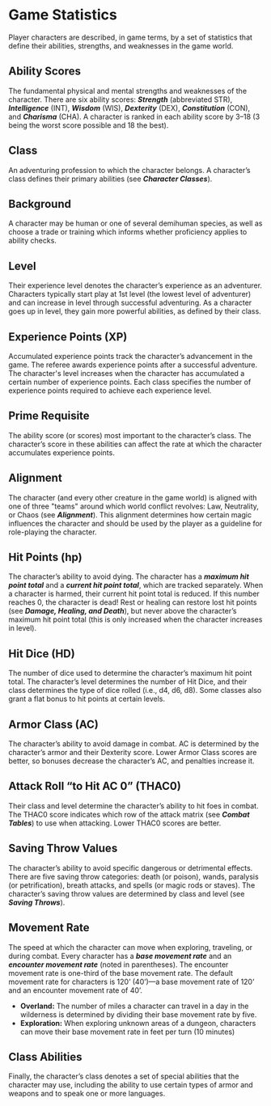 # Game Statistics

Player characters are described, in game terms, by a set of statistics that define their abilities, strengths, and weaknesses in the game world.

## Ability Scores

The fundamental physical and mental strengths and weaknesses of the character. There are six ability scores: ***Strength*** (abbreviated STR), ***Intelligence*** (INT), ***Wisdom*** (WIS), ***Dexterity*** (DEX), ***Constitution*** (CON), and ***Charisma*** (CHA). A character is ranked in each ability score by 3–18 (3 being the worst score possible and 18 the best).

## Class

An adventuring profession to which the character belongs. A character’s class defines their primary abilities (see ***Character Classes***).

## Background

A character may be human or one of several demihuman species, as well as choose a trade or training which informs whether proficiency applies to ability checks.

## Level

Their experience level denotes the character’s experience as an adventurer. Characters typically start play at 1st level (the lowest level of adventurer) and can increase in level through successful adventuring. As a character goes up in level, they gain more powerful abilities, as defined by their class.

## Experience Points (XP)

Accumulated experience points track the character’s advancement in the game. The referee awards experience points after a successful adventure. The character's level increases when the character has accumulated a certain number of experience points. Each class specifies the number of experience points required to achieve each experience level.

## Prime Requisite

The ability score (or scores) most important to the character’s class. The character’s score in these abilities can affect the rate at which the character accumulates experience points.

## Alignment

The character (and every other creature in the game world) is aligned with one of three "teams" around which world conflict revolves: Law, Neutrality, or Chaos (see ***Alignment***). This alignment determines how certain magic influences the character and should be used by the player as a guideline for role-playing the character.

## Hit Points (hp)

The character’s ability to avoid dying. The character has a ***maximum hit point total*** and a ***current hit point total***, which are tracked separately. When a character is harmed, their current hit point total is reduced. If this number reaches 0, the character is dead! Rest or healing can restore lost hit points (see ***Damage, Healing, and Death***), but never above the character’s maximum hit point total (this is only increased when the character increases in level).

## Hit Dice (HD)

The number of dice used to determine the character’s maximum hit point total. The character’s level determines the number of Hit Dice, and their class determines the type of dice rolled (i.e., d4, d6, d8). Some classes also grant a flat bonus to hit points at certain levels.

## Armor Class (AC)

The character’s ability to avoid damage in combat. AC is determined by the character’s armor and their Dexterity score. Lower Armor Class scores are better, so bonuses decrease the character’s AC, and penalties increase it.

## Attack Roll “to Hit AC 0” (THAC0)

Their class and level determine the character’s ability to hit foes in combat. The THAC0 score indicates which row of the attack matrix (see ***Combat Tables***) to use when attacking. Lower THAC0 scores are better.

## Saving Throw Values

The character’s ability to avoid specific dangerous or detrimental effects. There are five saving throw categories: death (or poison), wands, paralysis (or petrification), breath attacks, and spells (or magic rods or staves). The character’s saving throw values are determined by class and level (see ***Saving Throws***).

## Movement Rate

The speed at which the character can move when exploring, traveling, or during combat. Every character has a ***base movement rate*** and an ***encounter movement rate*** (noted in parentheses). The encounter movement rate is one-third of the base movement rate. The default movement rate for characters is 120’ (40’)—a base movement rate of 120’ and an encounter movement rate of 40’.

- **Overland:** The number of miles a character can travel in a day in the wilderness is determined by dividing their base movement rate by five.
- **Exploration:** When exploring unknown areas of a dungeon, characters can move their base movement rate in feet per turn (10 minutes)

## Class Abilities

Finally, the character’s class denotes a set of special abilities that the character may use, including the ability to use certain types of armor and weapons and to speak one or more languages.